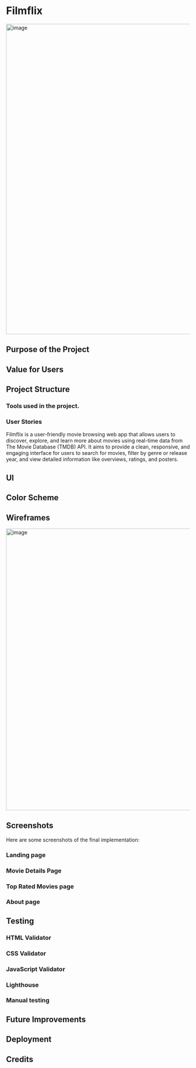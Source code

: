 # Filmflix
<img width="1321" height="848" alt="image" src="https://github.com/user-attachments/assets/6d477582-a691-438d-beaf-f0c790b35b48" />

## Purpose of the Project
## Value for Users
## Project Structure
 ### Tools used in the project.
 ### User Stories 
  Filmflix is a user-friendly movie browsing web app that allows users to discover, explore, and learn more about movies using real-time data from The Movie Database (TMDB) API. It aims to provide a clean,     responsive, and engaging interface for users to search for movies, filter by genre or release year, and view detailed information like overviews, ratings, and posters.
## UI
## Color Scheme
## Wireframes 
<img width="1172" height="770" alt="image" src="https://github.com/user-attachments/assets/69a9514e-f831-40af-bf78-25be10a6a8cd" />

## Screenshots
Here are some screenshots of the final implementation:
### Landing page 
### Movie Details Page
### Top Rated Movies page
### About page

## Testing 
### HTML Validator
### CSS Validator 
### JavaScript Validator 
### Lighthouse 
### Manual testing 

## Future Improvements 
## Deployment
## Credits 




